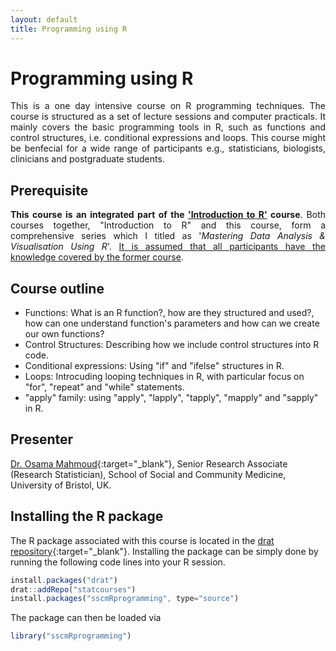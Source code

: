 ```yaml
---
layout: default
title: Programming using R
---
```

# Programming using R
<p align="justify">
This is a one day intensive course on R programming techniques. The course is structured as a set of lecture sessions and computer practicals. It mainly covers the basic programming tools in R, such as functions and control structures, i.e. conditional expressions and loops. This course might be benfecial for a wide range of participants e.g., statisticians, biologists, clinicians and postgraduate students.
</p>

## Prerequisite
<p align="justify">
<strong>This course is an integrated part of the <a href="{{ site.baseurl}}/sscmIntro-to-R">'Introduction to R'</a> course</strong>. Both courses together, "Introduction to R" and this course, form a comprehensive series which I titled as '<em>Mastering Data Analysis & Visualisation Using R</em>'. <u>It is assumed that all participants have the knowledge covered by the former course</u>.
</p>

## Course outline

 * Functions: What is an R function?, how are they structured and used?, how can one understand function's parameters and how can we create our own functions?
 * Control Structures: Describing how we include control structures into R code.
 * Conditional expressions: Using "if" and "ifelse" structures in R.
 * Loops: Introcuding looping techniques in R, with particular focus on "for", "repeat" and "while" statements.
 * "apply" family: using "apply", "lapply", "tapply", "mapply" and "sapply" in R.

## Presenter
[Dr. Osama Mahmoud](http://www.osmahmoud.com){:target="_blank"}, Senior Research Associate (Research Statistician), School of Social and Community Medicine, University of Bristol, UK.
 
## Installing the R package
The R package associated with this course is located in the
[drat repository](https://github.com/statcourses/drat){:target="_blank"}. Installing the package can be simply done by running the following code lines into your R session. 

```javascript
install.packages("drat")
drat::addRepo("statcourses")
install.packages("sscmRprogramming", type="source")
```
The package can then be loaded via

```javascript
library("sscmRprogramming")
```